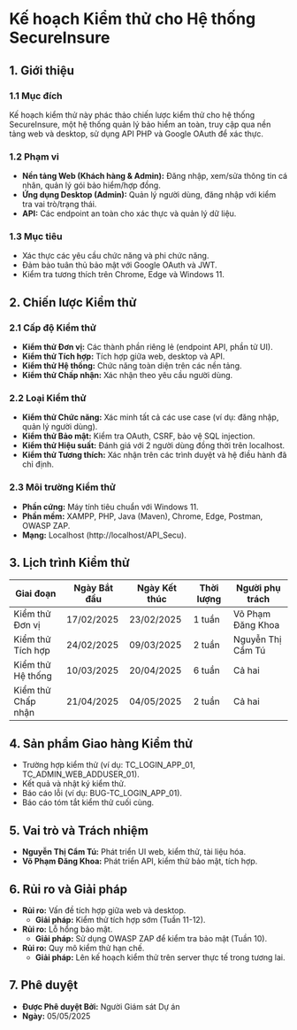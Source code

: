 # Kế hoạch Kiểm thử cho Hệ thống SecureInsure

## 1. Giới thiệu
### 1.1 Mục đích
Kế hoạch kiểm thử này phác thảo chiến lược kiểm thử cho hệ thống SecureInsure, một hệ thống quản lý bảo hiểm an toàn, truy cập qua nền tảng web và desktop, sử dụng API PHP và Google OAuth để xác thực.

### 1.2 Phạm vi
- **Nền tảng Web (Khách hàng & Admin):** Đăng nhập, xem/sửa thông tin cá nhân, quản lý gói bảo hiểm/hợp đồng.
- **Ứng dụng Desktop (Admin):** Quản lý người dùng, đăng nhập với kiểm tra vai trò/trạng thái.
- **API:** Các endpoint an toàn cho xác thực và quản lý dữ liệu.

### 1.3 Mục tiêu
- Xác thực các yêu cầu chức năng và phi chức năng.
- Đảm bảo tuân thủ bảo mật với Google OAuth và JWT.
- Kiểm tra tương thích trên Chrome, Edge và Windows 11.

## 2. Chiến lược Kiểm thử
### 2.1 Cấp độ Kiểm thử
- **Kiểm thử Đơn vị:** Các thành phần riêng lẻ (endpoint API, phần tử UI).
- **Kiểm thử Tích hợp:** Tích hợp giữa web, desktop và API.
- **Kiểm thử Hệ thống:** Chức năng toàn diện trên các nền tảng.
- **Kiểm thử Chấp nhận:** Xác nhận theo yêu cầu người dùng.

### 2.2 Loại Kiểm thử
- **Kiểm thử Chức năng:** Xác minh tất cả các use case (ví dụ: đăng nhập, quản lý người dùng).
- **Kiểm thử Bảo mật:** Kiểm tra OAuth, CSRF, bảo vệ SQL injection.
- **Kiểm thử Hiệu suất:** Đánh giá với 2 người dùng đồng thời trên localhost.
- **Kiểm thử Tương thích:** Xác nhận trên các trình duyệt và hệ điều hành đã chỉ định.

### 2.3 Môi trường Kiểm thử
- **Phần cứng:** Máy tính tiêu chuẩn với Windows 11.
- **Phần mềm:** XAMPP, PHP, Java (Maven), Chrome, Edge, Postman, OWASP ZAP.
- **Mạng:** Localhost (http://localhost/API_Secu).

## 3. Lịch trình Kiểm thử
| **Giai đoạn**          | **Ngày Bắt đầu** | **Ngày Kết thúc** | **Thời lượng** | **Người phụ trách**     |
|-------------------------|------------------|-------------------|---------------|-------------------------|
| Kiểm thử Đơn vị         | 17/02/2025       | 23/02/2025        | 1 tuần         | Võ Phạm Đăng Khoa       |
| Kiểm thử Tích hợp       | 24/02/2025       | 09/03/2025        | 2 tuần         | Nguyễn Thị Cẩm Tú       |
| Kiểm thử Hệ thống       | 10/03/2025       | 20/04/2025        | 6 tuần         | Cả hai                  |
| Kiểm thử Chấp nhận      | 21/04/2025       | 04/05/2025        | 2 tuần         | Cả hai                  |

## 4. Sản phẩm Giao hàng Kiểm thử
- Trường hợp kiểm thử (ví dụ: TC_LOGIN_APP_01, TC_ADMIN_WEB_ADDUSER_01).
- Kết quả và nhật ký kiểm thử.
- Báo cáo lỗi (ví dụ: BUG-TC_LOGIN_APP_01).
- Báo cáo tóm tắt kiểm thử cuối cùng.

## 5. Vai trò và Trách nhiệm
- **Nguyễn Thị Cẩm Tú:** Phát triển UI web, kiểm thử, tài liệu hóa.
- **Võ Phạm Đăng Khoa:** Phát triển API, kiểm thử bảo mật, tích hợp.

## 6. Rủi ro và Giải pháp
- **Rủi ro:** Vấn đề tích hợp giữa web và desktop.
  - **Giải pháp:** Kiểm thử tích hợp sớm (Tuần 11-12).
- **Rủi ro:** Lỗ hổng bảo mật.
  - **Giải pháp:** Sử dụng OWASP ZAP để kiểm tra bảo mật (Tuần 10).
- **Rủi ro:** Quy mô kiểm thử hạn chế.
  - **Giải pháp:** Lên kế hoạch kiểm thử trên server thực tế trong tương lai.

## 7. Phê duyệt
- **Được Phê duyệt Bởi:** Người Giám sát Dự án
- **Ngày:** 05/05/2025